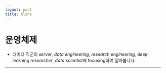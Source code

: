 ```yaml
---
layout: post
title: blank
---
```


# 운영체제

- 데이터 직군의 *server*, *data engineering*, *research engineering*, *deep learning researcher*, *data scientist*에 focusing하여 알아봅니다.

------
